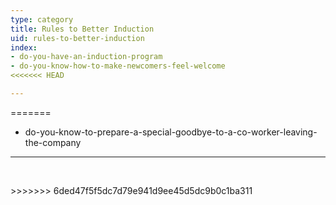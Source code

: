 ```yaml
---
type: category
title: Rules to Better Induction
uid: rules-to-better-induction
index:
- do-you-have-an-induction-program
- do-you-know-how-to-make-newcomers-feel-welcome
<<<<<<< HEAD

---
```


=======
- do-you-know-to-prepare-a-special-goodbye-to-a-co-worker-leaving-the-company

---
<p>​​​​​​​​​<br></p>
>>>>>>> 6ded47f5f5dc7d79e941d9ee45d5dc9b0c1ba311


